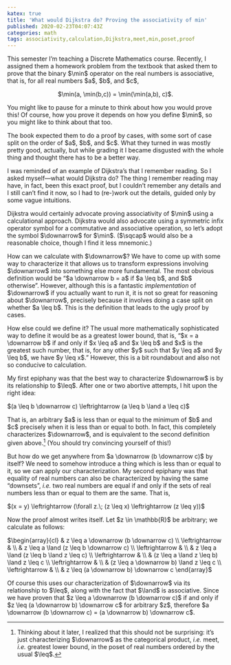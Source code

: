 ```yaml
---
katex: true
title: 'What would Dijkstra do? Proving the associativity of min'
published: 2020-02-23T04:07:43Z
categories: math
tags: associativity,calculation,Dijkstra,meet,min,poset,proof
---
```


<p>This semester I’m teaching a Discrete Mathematics course. Recently, I assigned them a homework problem from the textbook that asked them to prove that the binary $\min$ operator on the real numbers is associative, that is, for all real numbers $a$, $b$, and $c$,</p>
<div style="text-align:center;">
<p>$\min(a, \min(b,c)) = \min(\min(a,b), c)$.</p>
</div>
<p>You might like to pause for a minute to think about how you would prove this! Of course, how you prove it depends on how you define $\min$, so you might like to think about that too.</p>
<p>The book expected them to do a proof by cases, with some sort of case split on the order of $a$, $b$, and $c$. What they turned in was mostly pretty good, actually, but while grading it I became disgusted with the whole thing and thought there has to be a better way.</p>
<p>I was reminded of an example of Dijkstra’s that I remember reading. So I asked myself—what would Dijkstra do? The thing I remember reading may have, in fact, been this exact proof, but I couldn’t remember any details and I still can’t find it now, so I had to (re-)work out the details, guided only by some vague intuitions.</p>
<p>Dijkstra would certainly advocate proving associativity of $\min$ using a calculational approach. Dijkstra would also advocate using a symmetric infix operator symbol for a commutative and associative operation, so let’s adopt the symbol $\downarrow$ for $\min$. ($\sqcap$ would also be a reasonable choice, though I find it less mnemonic.)</p>
<p>How can we calculate with $\downarrow$? We have to come up with some way to characterize it that allows us to transform expressions involving $\downarrow$ into something else more fundamental. The most obvious definition would be “$a \downarrow b = a$ if $a \leq b$, and $b$ otherwise”. However, although this is a fantastic <em>implementation</em> of $\downarrow$ if you actually want to run it, it is not so great for reasoning about $\downarrow$, precisely because it involves doing a case split on whether $a \leq b$. This is the definition that leads to the ugly proof by cases.</p>
<p>How else could we define it? The usual more mathematically sophisticated way to define it would be as a greatest lower bound, that is, “$x = a \downarrow b$ if and only if $x \leq a$ and $x \leq b$ and $x$ is the greatest such number, that is, for any other $y$ such that $y \leq a$ and $y \leq b$, we have $y \leq x$.” However, this is a bit roundabout and also not so conducive to calculation.</p>
<p>My first epiphany was that the best way to characterize $\downarrow$ is by its relationship to $\leq$. After one or two abortive attempts, I hit upon the right idea:</p>
<p>$(a \leq b \downarrow c) \leftrightarrow (a \leq b \land a \leq c)$</p>
<p>That is, an arbitrary $a$ is less than or equal to the minimum of $b$ and $c$ precisely when it is less than or equal to both. In fact, this completely characterizes $\downarrow$, and is equivalent to the second definition given above.<a href="#fn1" class="footnote-ref" id="fnref1"><sup>1</sup></a> (You should try convincing yourself of this!)</p>
<p>But how do we get anywhere from $a \downarrow (b \downarrow c)$ by itself? We need to somehow introduce a thing which is less than or equal to it, so we can apply our characterization. My second epiphany was that equality of real numbers can also be characterized by having the same “downsets”, <em>i.e.</em> two real numbers are equal if and only if the sets of real numbers less than or equal to them are the same. That is,</p>
<p>$(x = y) \leftrightarrow (\forall z.\; (z \leq x) \leftrightarrow (z \leq y))$</p>
<p>Now the proof almost writes itself. Let $z \in \mathbb{R}$ be arbitrary; we calculate as follows:</p>
<p>$\begin{array}{cl} &amp; z \leq a \downarrow (b \downarrow c) \\ \leftrightarrow &amp; \\ &amp; z \leq a \land (z \leq b \downarrow c) \\ \leftrightarrow &amp; \\ &amp; z \leq a \land (z \leq b \land z \leq c) \\ \leftrightarrow &amp; \\ &amp; (z \leq a \land z \leq b) \land z \leq c \\ \leftrightarrow &amp; \\ &amp; (z \leq a \downarrow b) \land z \leq c \\ \leftrightarrow &amp; \\ &amp; z \leq (a \downarrow b) \downarrow c \end{array}$</p>
<p>Of course this uses our characterization of $\downarrow$ via its relationship to $\leq$, along with the fact that $\land$ is associative. Since we have proven that $z \leq a \downarrow (b \downarrow c)$ if and only if $z \leq (a \downarrow b) \downarrow c$ for arbitrary $z$, therefore $a \downarrow (b \downarrow c) = (a \downarrow b) \downarrow c$.</p>
<section class="footnotes">
<hr />
<ol>
<li id="fn1"><p>Thinking about it later, I realized that this should not be surprising: it’s just characterizing $\downarrow$ as the categorical product, <em>i.e.</em> meet, <em>i.e.</em> greatest lower bound, in the poset of real numbers ordered by the usual $\leq$.<a href="#fnref1" class="footnote-back">↩</a></p></li>
</ol>
</section>


